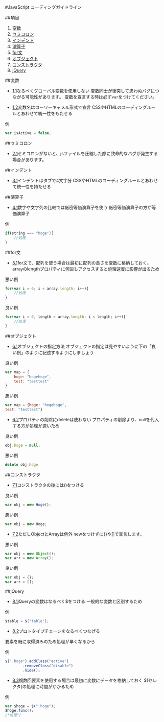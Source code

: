 #JavaScript コーディングガイドライン

##項目

  1. [変数](#変数)
  1. [セミコロン](#セミコロン)
  1. [インデント](#インデント)
  1. [演算子](#演算子)
  1. [for文](#for文)
  1. [オブジェクト](#オブジェクト)
  1. [コンストラクタ](#コンストラクタ)
  1. [jQuery](#jQuery)

##変数

 - [1.1](#1.1)なるべくグローバル変数を使用しない
変数同士が衝突して思わぬバグにつながる可能性があります。
変数を宣言する時は必ず```var```をつけてください。

 - [1.2](#1.2)変数名はローワーキャメル形式で宣言
CSSやHTMLのコーディングルールとあわせて統一性をもたせる

例

```javascript
var isActive = false;
```

##セミコロン

 - [2.1](#2.1)セミコロンがないと、jsファイルを圧縮した際に致命的なバグが発生する場合があります。



##インデント
 - [3.1](#3.1)インデントはタブで4文字分
CSSやHTMLのコーディングルールとあわせて統一性を持たせる


##演算子
 - [4.1](#4.1)数字や文字列の比較では厳密等価演算子を使う
厳密等価演算子の方が等価演算子

例
```javascript
if(string === "hoge"){
	//処理
}
```
##for文
 - [5.1](#5.1)for文で、配列を使う場合は最初に配列の長さを変数に格納しておく。
arrayのlengthプロパティに何回もアクセスすると処理速度に影響が出るため

悪い例
```javascript
for(var i = 0; i < array.length; i++){
	//処理
}
```
良い例
```javascript
for(var i = 0, length = array.length; i < length; i++){
	//処理
}
```

##オブジェクト

 - [6.1](#6.1)オブジェクトの指定方法
オブジェクトの指定は見やすいように下の「良い例」のように記述するようにしましょう

良い例
```javascript
var map = {
	hoge: "hogehoge",
	test: "testtest"
}
```

悪い例
```javascript
var map = {hoge: "hogehoge",
test: "testtest"}
```

 - [6.2](#6.2)プロパティの削除にdeleteは使わない
プロパティの削除より、nullを代入する方が処理が速いため

良い例
```javascript
obj.hoge = null;
```

悪い例

```javascript
delete obj.hoge
```

##コンストラクタ
 - [7.1](#7.1)コンストラクタの後には()をつける

良い例
```javascript
var obj = new Hoge();
```

悪い例

```javascript
var obj = new Hoge;
```

 - [7.2](#7.2)ただしObjectとArrayは例外
newをつけずに{}や[]で宣言します。


悪い例

```javascript
var obj = new Object();
var arr = new Array();
```

良い例

```javascript
var obj = {};
var arr = [];
```

##jQuery

 - [8.1](#8.1)jQueryの変数はなるべく$をつける
一般的な変数と区別するため

例

```javascript
$table = $("table");
```

 - [8.2](#8.2)プロトタイプチェーンをなるべくつなげる

要素を既に取得済みのため処理が早くなるから

例

```javascript
$(".hoge").addClass("active")
		.removeClass("disable")
		.hide();
```

 - [8.3](#8.3)複数回要素を使用する場合は最初に変数にデータを格納しておく
$(セレクタ)の処理に時間がかかるため

例
```javascript
var $hoge = $(".hoge");
$hoge.func();
/*処理*/
```

